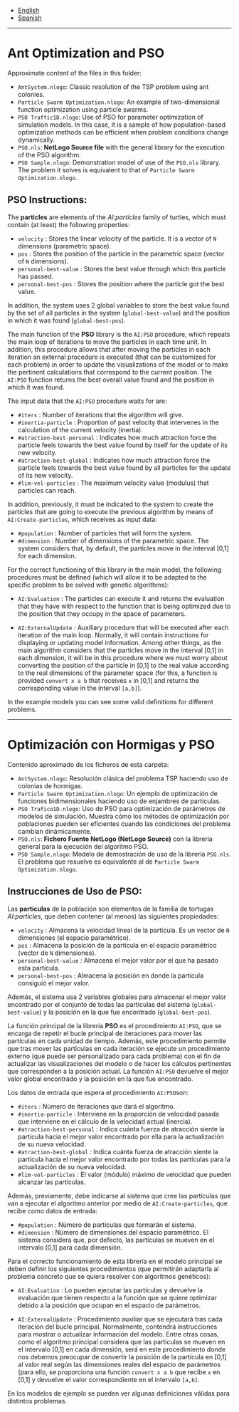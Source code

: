 + [English](#ant-optimization-and-pso)
+ [Spanish](#optimización-con-hormigas-y-pso)

---------------------------------------------------

# Ant Optimization and PSO

Approximate content of the files in this folder:

+ `AntSystem.nlogo`: Classic resolution of the TSP problem using ant colonies.
+ `Particle Swarm Optimization.nlogo`: An example of two-dimensional function optimization using particle swarms.
+ `PSO Traffic1D.nlogo`: Use of PSO for parameter optimization of simulation models. In this case, it is a sample of how population-based optimization methods can be efficient when problem conditions change dynamically.
+ `PSO.nls`: **NetLogo Source file** with the general library for the execution of the PSO algorithm.
+ `PSO Sample.nlogo`: Demonstration model of use of the `PSO.nls` library. The problem it solves is equivalent to that of `Particle Swarm Optimization.nlogo`.

## PSO Instructions:

The **particles** are elements of the _AI:particles_ family of turtles, which must contain (at least) the following properties:

+ `velocity` : Stores the linear velocity of the particle. It is a vector of `N` dimensions (parametric space).
+ `pos` : Stores the position of the particle in the parametric space (vector of `N` dimensions).
+ `personal-best-value` : Stores the best value through which this particle has passed.
+ `personal-best-pos` : Stores the position where the particle got the best value.

In addition, the system uses 2 global variables to store the best value found by the set of all particles in the system (`global-best-value`) and the position in which it was found (`global-best-pos`).

The main function of the **PSO** library is the `AI:PSO` procedure, which repeats the main loop of iterations to move the particles in each time unit. In addition, this procedure allows that after moving the particles in each iteration an external procedure is executed (that can be customized for each problem) in order to update the visualizations of the model or to make the pertinent calculations that correspond to the current position. The `AI:PSO` function returns the best overall value found and the position in which it was found.

The input data that the `AI:PSO` procedure waits for are:

+ `#iters` : Number of iterations that the algorithm will give.
+ `#inertia-particle` : Proportion of past velocity that intervenes in the calculation of the current velocity (inertia).
+ `#atraction-best-personal` : Indicates how much attraction force the particle feels towards the best value found by itself for the update of its new velocity.
+ `#atraction-best-global` : Indicates how much attraction force the particle feels towards the best value found by all particles for the update of its new velocity.
+ `#lim-vel-particles` : The maximum velocity value (modulus) that particles can reach.

In addition, previously, it must be indicated to the system to create the particles that are going to execute the previous algorithm by means of `AI:Create-particles`, which receives as input data:

+ `#population` : Number of particles that will form the system.
+ `#dimension` : Number of dimensions of the parametric space. The system considers that, by default, the particles move in the interval [0,1] for each dimension.

For the correct functioning of this library in the main model, the following procedures must be defined (which will allow it to be adapted to the specific problem to be solved with genetic algorithms):
   
+ `AI:Evaluation` : The particles can execute it and returns the evaluation that they have with respect to the function that is being optimized due to the position that they occupy in the space of parameters.

+ `AI:ExternalUpdate` : Auxiliary procedure that will be executed after each iteration of the main loop. Normally, it will contain instructions for displaying or updating model information. Among other things, as the main algorithm considers that the particles move in the interval [0,1] in each dimension, it will be in this procedure where we must worry about converting the position of the particle in [0,1] to the real value according to the real dimensions of the parameter space (for this, a function is provided `convert x a b` that receives `x` in [0,1] and returns the corresponding value in the interval `[a,b]`). 

In the example models you can see some valid definitions for different problems.

--------------------------------

# Optimización con Hormigas y PSO

Contenido aproximado de los ficheros de esta carpeta:

+ `AntSystem.nlogo`: Resolución clásica del problema TSP haciendo uso de colonias de hormigas.
+ `Particle Swarm Optimization.nlogo`: Un ejemplo de optimización de funciones bidimensionales haciendo uso de enjambres de partículas.
+ `PSO Trafico1D.nlogo`: Uso de PSO para optimización de parámetros de modelos de simulación. Muestra cómo los métodos de optimización por poblaciones pueden ser eficientes cuando las condiciones del problema cambian dinámicamente.
+ `PSO.nls`: **Fichero Fuente NetLogo (NetLogo Source)** con la librería general para la ejecución del algoritmo PSO.
+ `PSO Sample.nlogo`: Modelo de demostración de uso de la librería `PSO.nls`. El problema que resuelve es equivalente al de `Particle Swarm Optimization.nlogo`.

## Instrucciones de Uso de PSO:

Las **partículas** de la población son elementos de la familia de tortugas _AI:particles_, que deben contener (al menos) las siguientes propiedades:

+ `velocity`   : Almacena la velocidad lineal de la partícula. Es un vector de `N` dimensiones (el espacio paramétrico).
+ `pos`  : Almacena la posición de la partícula en el espacio paramétrico (vector de `N` dimensiones).
+ `personal-best-value` : Almacena el mejor valor por el que ha pasado esta partícula.
+ `personal-best-pos` : Almacena la posición en donde la partícula consiguió el mejor valor.

Además, el sistema usa 2 variables globales para almacenar el mejor valor encontrado por el conjunto de todas las partículas del sistema (`global-best-value`) y la posición en la que fue encontrado (`global-best-pos`).

La función principal de la librería **PSO** es el procedimiento `AI:PSO`, que se encarga de repetir el bucle principal de iteraciones para mover las partículas en cada unidad de tiempo. Además, este procedimiento permite que tras mover las partículas en cada iteración  se ejecute un procedimiento externo (que puede ser personalizado para cada problema) con el fin de actualizar las visualizaciones del modelo o de hacer los cálculos pertinentes que corresponden a la posición actual. La función `AI:PSO` devuelve el mejor valor global encontrado y la posición en la que fue encontrado.

Los datos de entrada que espera el procedimiento `AI:PSO`son:

+ `#iters` : Número de iteraciones que dará el algoritmo.
+ `#inertia-particle` : Interviene en la proporción de velocidad pasada que interviene en el cálculo de la velocidad actual (inercia).
+ `#atraction-best-personal` : Indica cuánta fuerza de atracción siente la partícula hacia el mejor valor encontrado por ella para la actualización de su nueva velocidad.
+ `#atraction-best-global` : Indica cuánta fuerza de atracción siente la partícula hacia el mejor valor encontrado por todas las partículas para la actualización de su nueva velocidad.
+ `#lim-vel-particles` : El valor (módulo) máximo de velocidad que pueden alcanzar las partículas.

Además, previamente, debe indicarse al sistema que cree las partículas que van a ejecutar el algoritmo anterior por medio de `AI:Create-particles`, que recibe como datos de entrada:

+ `#population` : Número de partículas que formarán el sistema.
+ `#dimension` : Número de dimensiones del espacio paramétrico. El sistema considera que, por defecto, las partículas se mueven en el intervalo [0,1] para cada dimensión.

Para el correcto funcionamiento de esta librería en el modelo principal se deben definir los siguientes procedimientos (que permitirán adaptarla al problema concreto que se quiera resolver con algoritmos genéticos):
   
+ `AI:Evaluation` : Lo pueden ejecutar las partículas y devuelve la evaluación que tienen respecto a la función que se quiere optimizar debido a la posición que ocupan en el espacio de parámetros.

+ `AI:ExternalUpdate` : Procedimiento auxiliar que se ejecutará tras cada iteración del bucle principal. Normalmente, contendrá instrucciones para mostrar o actualizar información del modelo. Entre otras cosas, como el algoritmo principal considera que las partículas se mueven en el intervalo [0,1] en cada dimensión, será en este procedimiento donde nos debemos preocupar de convertir la posición de la partícula en [0,1] al valor real según las dimensiones reales del espacio de parámetros (para ello, se proporciona una función `convert x a b` que recibe `x` en [0,1] y devuelve el valor correspondiente en el intervalo `[a,b]`. 

En los modelos de ejemplo se pueden ver algunas definiciones válidas para distintos problemas.
